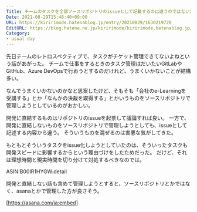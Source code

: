```yaml
---
Title: チームのタスクを全部ソースリポジトリのissueとして記載するのは違うのではないか
Date: 2021-08-29T15:48:40+09:00
URL: https://kiririmode.hatenablog.jp/entry/20210829/1630219720
EditURL: https://blog.hatena.ne.jp/kiririmode/kiririmode.hatenablog.jp/atom/entry/26006613802501991
Category:
- usual day
---
```


先日チームのレトロスペクティブで、タスクがチケット管理できてないよねという話があがった。
チームで仕事をするときのタスク管理はだいたいGitLabやGitHub、Azure DevOpsで行おうとするのだけれど、うまくいかないことが結構多い。

なんでうまくいかないのかなと思案したけど、そもそも「会社のe-Learningを受講する」とか「なんかの決裁を取得する」とかいうものをソースリポジトリで管理しようとしているのがおかしい。

開発に直結するものはリポジトリのissueを起票して議論すれば良い。
一方で、開発に直結しないものをソースリポジトリで管理しようとしても、issueとして記述する内容から違う。
そういうものを混ぜるのは害悪な気がしてきた。

もともとそういうタスクをissue化しようとしていたのは、そういったタスクも開発スピードに影響するからという理由づけをしたためだった。
だけど、それは理想時間と現実時間を切り分けて対処するべきなのでは。

ASIN:B00IR1HYGW:detail

開発と直結しない話も含めて管理しようとすると、ソースリポジトリとかではなく、asanaとかで管理した方が良さそう。

[https://asana.com/ja:embed]
